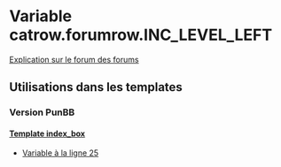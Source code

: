 # Variable catrow.forumrow.INC_LEVEL_LEFT
[Explication sur le forum des forums](http://forum.forumactif.com/t294113-listing-des-variables#catrow.forumrow.INC_LEVEL_LEFT)
## Utilisations dans les templates
### Version PunBB
#### [Template index_box](punbb/index_box.md)
* [Variable à la ligne 25](../punbb/index_box.tpl#L25)
